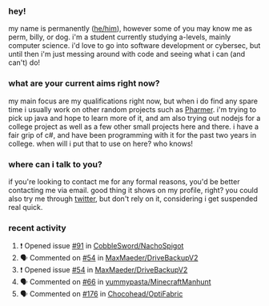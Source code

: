 ### hey!
my name is permanently ([he/him](https://pronoun.is/he)), however some of you may know me as perm, billy, or dog. i'm a student currently studying a-levels, mainly computer science. i'd love to go into software development or cybersec, but until then i'm just messing around with code and seeing what i can (and can't) do!

### what are your current aims right now?
my main focus are my qualifications right now, but when i do find any spare time i usually work on other random projects such as [Pharmer](https://github.com/Permanently/Pharmer). i'm trying to pick up java and hope to learn more of it, and am also trying out nodejs for a college project as well as a few other small projects here and there. i have a fair grip of c#, and have been programming with it for the past two years in college. when will i put that to use on here? who knows!

### where can i talk to you?
if you're looking to contact me for any formal reasons, you'd be better contacting me via email. good thing it shows on my profile, right? you could also try me through [twitter](https://twitter.com/permanentlay), but don't rely on it, considering i get suspended real quick.

### recent activity
<!--START_SECTION:activity-->
1. ❗️ Opened issue [#91](https://github.com/CobbleSword/NachoSpigot/issues/91) in [CobbleSword/NachoSpigot](https://github.com/CobbleSword/NachoSpigot)
2. 🗣 Commented on [#54](https://github.com/MaxMaeder/DriveBackupV2/issues/54) in [MaxMaeder/DriveBackupV2](https://github.com/MaxMaeder/DriveBackupV2)
3. ❗️ Opened issue [#54](https://github.com/MaxMaeder/DriveBackupV2/issues/54) in [MaxMaeder/DriveBackupV2](https://github.com/MaxMaeder/DriveBackupV2)
4. 🗣 Commented on [#66](https://github.com/yummypasta/MinecraftManhunt/issues/66) in [yummypasta/MinecraftManhunt](https://github.com/yummypasta/MinecraftManhunt)
5. 🗣 Commented on [#176](https://github.com/Chocohead/OptiFabric/issues/176) in [Chocohead/OptiFabric](https://github.com/Chocohead/OptiFabric)
<!--END_SECTION:activity-->
